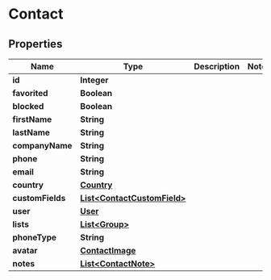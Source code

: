 
# Contact

## Properties
Name | Type | Description | Notes
------------ | ------------- | ------------- | -------------
**id** | **Integer** |  | 
**favorited** | **Boolean** |  | 
**blocked** | **Boolean** |  | 
**firstName** | **String** |  | 
**lastName** | **String** |  | 
**companyName** | **String** |  | 
**phone** | **String** |  | 
**email** | **String** |  | 
**country** | [**Country**](Country.md) |  | 
**customFields** | [**List&lt;ContactCustomField&gt;**](ContactCustomField.md) |  | 
**user** | [**User**](User.md) |  | 
**lists** | [**List&lt;Group&gt;**](Group.md) |  | 
**phoneType** | **String** |  | 
**avatar** | [**ContactImage**](ContactImage.md) |  | 
**notes** | [**List&lt;ContactNote&gt;**](ContactNote.md) |  | 




